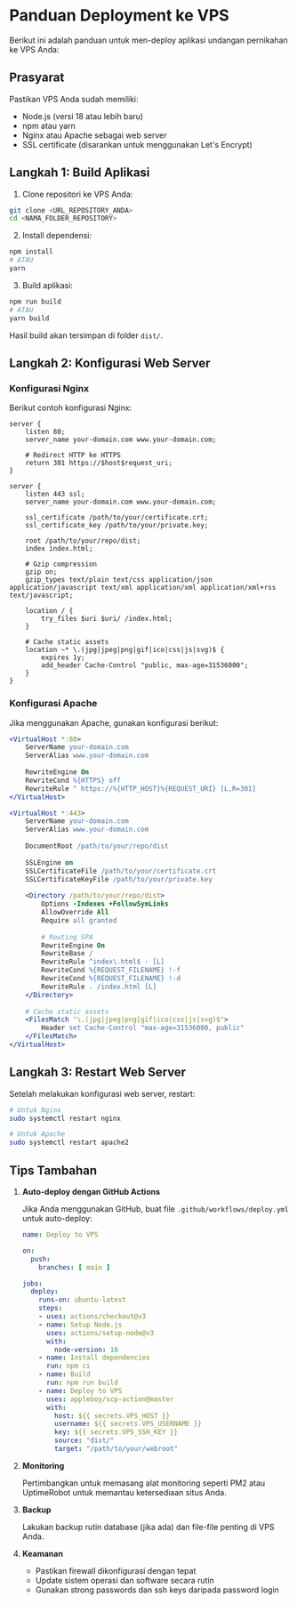 
# Panduan Deployment ke VPS

Berikut ini adalah panduan untuk men-deploy aplikasi undangan pernikahan ke VPS Anda:

## Prasyarat

Pastikan VPS Anda sudah memiliki:
- Node.js (versi 18 atau lebih baru)
- npm atau yarn 
- Nginx atau Apache sebagai web server
- SSL certificate (disarankan untuk menggunakan Let's Encrypt)

## Langkah 1: Build Aplikasi

1. Clone repositori ke VPS Anda:
```bash
git clone <URL_REPOSITORY_ANDA>
cd <NAMA_FOLDER_REPOSITORY>
```

2. Install dependensi:
```bash
npm install
# ATAU
yarn
```

3. Build aplikasi:
```bash
npm run build
# ATAU
yarn build
```

Hasil build akan tersimpan di folder `dist/`.

## Langkah 2: Konfigurasi Web Server

### Konfigurasi Nginx

Berikut contoh konfigurasi Nginx:

```nginx
server {
    listen 80;
    server_name your-domain.com www.your-domain.com;

    # Redirect HTTP ke HTTPS
    return 301 https://$host$request_uri;
}

server {
    listen 443 ssl;
    server_name your-domain.com www.your-domain.com;

    ssl_certificate /path/to/your/certificate.crt;
    ssl_certificate_key /path/to/your/private.key;

    root /path/to/your/repo/dist;
    index index.html;

    # Gzip compression
    gzip on;
    gzip_types text/plain text/css application/json application/javascript text/xml application/xml application/xml+rss text/javascript;

    location / {
        try_files $uri $uri/ /index.html;
    }

    # Cache static assets
    location ~* \.(jpg|jpeg|png|gif|ico|css|js|svg)$ {
        expires 1y;
        add_header Cache-Control "public, max-age=31536000";
    }
}
```

### Konfigurasi Apache

Jika menggunakan Apache, gunakan konfigurasi berikut:

```apache
<VirtualHost *:80>
    ServerName your-domain.com
    ServerAlias www.your-domain.com
    
    RewriteEngine On
    RewriteCond %{HTTPS} off
    RewriteRule ^ https://%{HTTP_HOST}%{REQUEST_URI} [L,R=301]
</VirtualHost>

<VirtualHost *:443>
    ServerName your-domain.com
    ServerAlias www.your-domain.com
    
    DocumentRoot /path/to/your/repo/dist
    
    SSLEngine on
    SSLCertificateFile /path/to/your/certificate.crt
    SSLCertificateKeyFile /path/to/your/private.key
    
    <Directory /path/to/your/repo/dist>
        Options -Indexes +FollowSymLinks
        AllowOverride All
        Require all granted
        
        # Routing SPA
        RewriteEngine On
        RewriteBase /
        RewriteRule ^index\.html$ - [L]
        RewriteCond %{REQUEST_FILENAME} !-f
        RewriteCond %{REQUEST_FILENAME} !-d
        RewriteRule . /index.html [L]
    </Directory>
    
    # Cache static assets
    <FilesMatch "\.(jpg|jpeg|png|gif|ico|css|js|svg)$">
        Header set Cache-Control "max-age=31536000, public"
    </FilesMatch>
</VirtualHost>
```

## Langkah 3: Restart Web Server

Setelah melakukan konfigurasi web server, restart:

```bash
# Untuk Nginx
sudo systemctl restart nginx

# Untuk Apache
sudo systemctl restart apache2
```

## Tips Tambahan

1. **Auto-deploy dengan GitHub Actions**

   Jika Anda menggunakan GitHub, buat file `.github/workflows/deploy.yml` untuk auto-deploy:

   ```yaml
   name: Deploy to VPS

   on:
     push:
       branches: [ main ]

   jobs:
     deploy:
       runs-on: ubuntu-latest
       steps:
       - uses: actions/checkout@v3
       - name: Setup Node.js
         uses: actions/setup-node@v3
         with:
           node-version: 18
       - name: Install dependencies
         run: npm ci
       - name: Build
         run: npm run build
       - name: Deploy to VPS
         uses: appleboy/scp-action@master
         with:
           host: ${{ secrets.VPS_HOST }}
           username: ${{ secrets.VPS_USERNAME }}
           key: ${{ secrets.VPS_SSH_KEY }}
           source: "dist/"
           target: "/path/to/your/webroot"
   ```

2. **Monitoring**

   Pertimbangkan untuk memasang alat monitoring seperti PM2 atau UptimeRobot untuk memantau ketersediaan situs Anda.

3. **Backup**

   Lakukan backup rutin database (jika ada) dan file-file penting di VPS Anda.

4. **Keamanan**

   - Pastikan firewall dikonfigurasi dengan tepat
   - Update sistem operasi dan software secara rutin
   - Gunakan strong passwords dan ssh keys daripada password login
